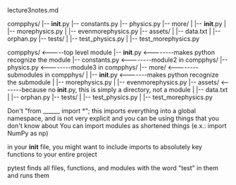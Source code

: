lecture3notes.md 

compphys/
|-- __init__.py
|-- constants.py
|-- physics.py
|-- more/
|   |-- __init__.py
|   |-- morephysics.py
|   |-- evenmorephysics.py
|-- assets/
|   |-- data.txt
|   |-- orphan.py
|-- tests/
|   |-- test_physics.py
|   |-- test_morephysics.py

compphys/	<-----top level module
|-- __init__.py		<--------makes python recognize the module
|-- constants.py	<--------module2 in compphys/
|-- physics.py		<--------module3 in compphys/
|-- more/			<--------submodules in compphys/
|   |-- __init__.py		<-------makes python recognize the submodule
|   |-- morephysics.py
|   |-- evenmorephysics.py
|-- assets/				<-------because no __init__.py, this is simply a directory, not a module
|   |-- data.txt
|   |-- orphan.py
|-- tests/
|   |-- test_physics.py
|   |-- test_morephysics.py


Don't "from ______ import *"; this imports everything into a global namespace, and is not very explicit and you can be using things that you don't know about
You can import modules as shortened things (e.x.: import NumPy as np)

in your __init__ file, you might want to include imports to absolutely key functions to your entire project


pytest finds all files, functions, and modules with the word "test" in them and runs them
